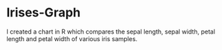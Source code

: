 # Irises-Graph
I created a chart in R which compares the sepal length, sepal width, petal length and petal width of various iris samples.
